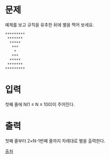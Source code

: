 # 문제

예제를 보고 규칙을 유추한 뒤에 별을 찍어 보세요.

``` 
*********
 *******
  *****
   ***
    *
   ***
  *****
 *******
*********
```

# 입력

첫째 줄에 N(1 ≤ N ≤ 100)이 주어진다.

# 출력

첫째 줄부터 2×N-1번째 줄까지 차례대로 별을 출력한다.

[출처](https://www.acmicpc.net/problem/2446)
